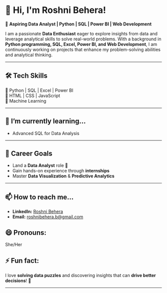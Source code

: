 # 👋 Hi, I'm Roshni Behera!  

🎯 **Aspiring Data Analyst | Python | SQL | Power BI | Web Development**  

I am a passionate **Data Enthusiast** eager to explore insights from data and leverage analytical skills to solve real-world problems. With a background in **Python programming, SQL, Excel, Power BI, and Web Development**, I am continuously working on projects that enhance my problem-solving abilities and analytical thinking.  

---

## 🛠️ **Tech Skills**  
🔹 Python | SQL | Excel | Power BI  
🔹 HTML | CSS | JavaScript  
🔹 Machine Learning    

---
## 🌱 I’m currently learning...  
- Advanced SQL for Data Analysis    
---
## 🎯 **Career Goals**  
- Land a **Data Analyst** role 🚀  
- Gain hands-on experience through **internships**  
- Master **Data Visualization** & **Predictive Analytics**  
---
## 📫 How to reach me...  
- **LinkedIn:** [Roshni Behera](https://www.linkedin.com/in/roshni-behera-778232308) 
- **Email:** [roshnibehera.b@gmail.com](mailto:roshnibehera.b@gmail.com)

## 😄 Pronouns:  
She/Her  

## ⚡ Fun fact:  
I love **solving data puzzles** and discovering insights that can **drive better decisions**! 🚀  

---
<!---
roshnib1/roshnib1 is a ✨ special ✨ repository because its `README.md` (this file) appears on your GitHub profile.
You can click the Preview link to take a look at your changes.
--->
